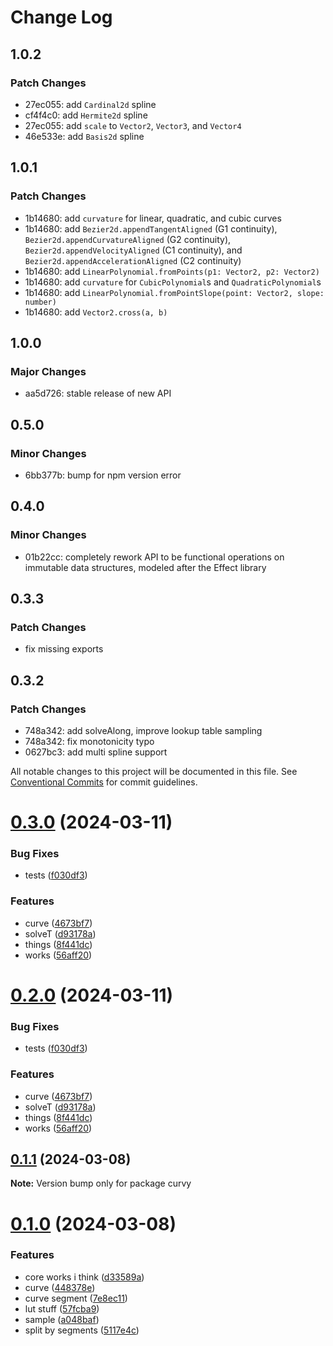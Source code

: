 # Change Log

## 1.0.2

### Patch Changes

- 27ec055: add `Cardinal2d` spline
- cf4f4c0: add `Hermite2d` spline
- 27ec055: add `scale` to `Vector2`, `Vector3`, and `Vector4`
- 46e533e: add `Basis2d` spline

## 1.0.1

### Patch Changes

- 1b14680: add `curvature` for linear, quadratic, and cubic curves
- 1b14680: add `Bezier2d.appendTangentAligned` (G1 continuity), `Bezier2d.appendCurvatureAligned` (G2 continuity), `Bezier2d.appendVelocityAligned` (C1 continuity), and `Bezier2d.appendAccelerationAligned` (C2 continuity)
- 1b14680: add `LinearPolynomial.fromPoints(p1: Vector2, p2: Vector2)`
- 1b14680: add `curvature` for `CubicPolynomial`s and `QuadraticPolynomial`s
- 1b14680: add `LinearPolynomial.fromPointSlope(point: Vector2, slope: number)`
- 1b14680: add `Vector2.cross(a, b)`

## 1.0.0

### Major Changes

- aa5d726: stable release of new API

## 0.5.0

### Minor Changes

- 6bb377b: bump for npm version error

## 0.4.0

### Minor Changes

- 01b22cc: completely rework API to be functional operations on immutable data structures, modeled after the Effect library

## 0.3.3

### Patch Changes

- fix missing exports

## 0.3.2

### Patch Changes

- 748a342: add solveAlong, improve lookup table sampling
- 748a342: fix monotonicity typo
- 0627bc3: add multi spline support

All notable changes to this project will be documented in this file.
See [Conventional Commits](https://conventionalcommits.org) for commit guidelines.

# [0.3.0](https://github.com/tkofh/curvy/compare/curvy@0.1.1...curvy@0.3.0) (2024-03-11)

### Bug Fixes

- tests ([f030df3](https://github.com/tkofh/curvy/commit/f030df38db21919d28bb01fbd09b6d9134e27a89))

### Features

- curve ([4673bf7](https://github.com/tkofh/curvy/commit/4673bf7bb489f77fcd5d57f30b107a7fdf5e3bb3))
- solveT ([d93178a](https://github.com/tkofh/curvy/commit/d93178ac9d4423b7568f1de6eec122ec97253fb6))
- things ([8f441dc](https://github.com/tkofh/curvy/commit/8f441dc16e856958d476eae63d5c8e4ea1881599))
- works ([56aff20](https://github.com/tkofh/curvy/commit/56aff2048ec94bb34cc1ea0239728f89e79b86ad))

# [0.2.0](https://github.com/tkofh/curvy/compare/curvy@0.1.1...curvy@0.2.0) (2024-03-11)

### Bug Fixes

- tests ([f030df3](https://github.com/tkofh/curvy/commit/f030df38db21919d28bb01fbd09b6d9134e27a89))

### Features

- curve ([4673bf7](https://github.com/tkofh/curvy/commit/4673bf7bb489f77fcd5d57f30b107a7fdf5e3bb3))
- solveT ([d93178a](https://github.com/tkofh/curvy/commit/d93178ac9d4423b7568f1de6eec122ec97253fb6))
- things ([8f441dc](https://github.com/tkofh/curvy/commit/8f441dc16e856958d476eae63d5c8e4ea1881599))
- works ([56aff20](https://github.com/tkofh/curvy/commit/56aff2048ec94bb34cc1ea0239728f89e79b86ad))

## [0.1.1](https://github.com/tkofh/curvy/compare/curvy@0.1.0...curvy@0.1.1) (2024-03-08)

**Note:** Version bump only for package curvy

# [0.1.0](https://github.com/tkofh/curvy/compare/curvy@0.6.2...curvy@0.1.0) (2024-03-08)

### Features

- core works i think ([d33589a](https://github.com/tkofh/curvy/commit/d33589a93baf93ea3419500ce4acd5483437a72b))
- curve ([448378e](https://github.com/tkofh/curvy/commit/448378e456e93e74e8b84671684706610c6d1153))
- curve segment ([7e8ec11](https://github.com/tkofh/curvy/commit/7e8ec119e79c23b61f28a1d2cbe6d77d4d72c8c5))
- lut stuff ([57fcba9](https://github.com/tkofh/curvy/commit/57fcba98dc8bcee5449aa15c90754ddafcfdb249))
- sample ([a048baf](https://github.com/tkofh/curvy/commit/a048bafb2437b7d99d646436a1d20ddcabb1df63))
- split by segments ([5117e4c](https://github.com/tkofh/curvy/commit/5117e4cc68fdf14fe28f26dd0c97477a80c1e822))

